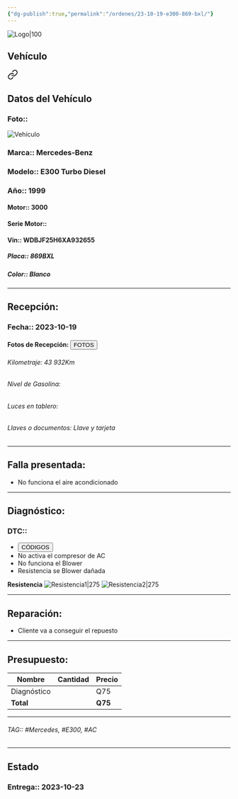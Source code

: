 ```yaml
---
{"dg-publish":true,"permalink":"/ordenes/23-10-19-e300-869-bxl/"}
---
```


![Logo|100](http://drive.google.com/uc?export=view&id=137fl3TIZ0-PU8b-Pt0bsjclwHub_u78G)

## Vehículo

<div class="transclusion internal-embed is-loaded"><a class="markdown-embed-link" href="/vehiculos/mercedes/e300-869-bxl/#datos-del-vehiculo" aria-label="Open link"><svg xmlns="http://www.w3.org/2000/svg" width="24" height="24" viewBox="0 0 24 24" fill="none" stroke="currentColor" stroke-width="2" stroke-linecap="round" stroke-linejoin="round" class="svg-icon lucide-link"><path d="M10 13a5 5 0 0 0 7.54.54l3-3a5 5 0 0 0-7.07-7.07l-1.72 1.71"></path><path d="M14 11a5 5 0 0 0-7.54-.54l-3 3a5 5 0 0 0 7.07 7.07l1.71-1.71"></path></svg></a><div class="markdown-embed">



## Datos del Vehículo 
### Foto:: 
![Vehículo](http://drive.google.com/uc?export=view&id=1tNrAHjISa1pMcCg6cmiziiyvxu2tdcCp)

### Marca:: Mercedes-Benz
### Modelo:: E300 Turbo Diesel
### Año:: 1999
#### Motor:: 3000
#### Serie Motor:: 
#### Vin:: WDBJF25H6XA932655
##### Placa:: 869BXL
##### Color:: Blanco
---


</div></div>


## Recepción:
### Fecha:: 2023-10-19
#### Fotos de Recepción: <a href="http"><button class="btn success">FOTOS</button></a>

###### Kilometraje: 43 932Km
###### Nivel de Gasolina: 
###### Luces en tablero: 
###### Llaves o documentos: Llave y tarjeta 

---

## Falla presentada:
- No funciona el aire acondicionado 


---

## Diagnóstico:
### DTC:: 

- <a href="http"><button class="btn success">CÓDIGOS</button></a>
- No activa el compresor de AC
- No funciona el Blower 
- Resistencia se Blower dañada 

**Resistencia**
	![Resistencia1|275](http://drive.google.com/uc?export=view&id=1tffaR-CTa3upUYYlRZnLXsKH3nhGOL5P)
	![Resistencia2|275](http://drive.google.com/uc?export=view&id=1t_aFylX_gxv45Ethe7Ki9kH-3XAWtqLp)

---
## Reparación:
- Cliente va a conseguir el repuesto 

---

## Presupuesto:

| Nombre | Cantidad | Precio |
| ------ | -------- | ------ |
|     Diagnóstico   |          |   Q75     |
| **Total**       |        |    **Q75**    |

---

###### TAG:: #Mercedes, #E300, #AC 

---

## Estado

### Entrega:: 2023-10-23